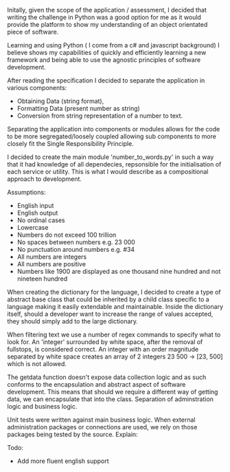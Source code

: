 Initally, given the scope of the application / assessment, I decided that writing the challenge in Python was a good option for me as it would provide the platform to show my understanding of an object orientated piece of software. 

Learning and using Python ( I come from a c# and javascript background) I believe shows my capabilities of quickly and efficiently learning a new framework and being able to use the agnostic principles of software development.

After reading the specification I decided to separate the application in various components: 

- Obtaining Data (string format), 
- Formatting Data (present number as string)
- Conversion from string representation of a number to text. 

Separating the application into components or modules allows for the code to be more segregated/loosely coupled allowing sub components to more closely fit the Single Responsibility Principle. 

I decided to create the main module 'number_to_words.py' in such a way that it had knowledge of all dependecies, repsonsible for the initialisation of each service or utility. This is what I would describe as a compositional approach to development. 

Assumptions: 
- English input
- English output
- No ordinal cases
- Lowercase
- Numbers do not exceed 100 trillion
- No spaces between numbers e.g. 23 000
- No punctuation around numbers e.g. #34
- All numbers are integers
- All numbers are positive
- Numbers like 1900 are displayed as one thousand nine hundred and not nineteen hundred

When creating the dictionary for the language, I decided to create a type of abstract base class that could be inherited by a child class specific to a language making it easily extendable and maintainable. Inside the dictionary itself, should a developer want to increase the range of values accepted, they should simply add to the large dictionary. 

When filtering text we use a number of regex commands to specify what to look for. An 'integer' surrounded by white space, after the removal of fullstops, is considered correct. An integer with an order magnitude separated by white space creates an array of 2 integers 23 500 -> [23, 500] which is not allowed. 

The getdata function doesn't expose data collection logic and as such conforms to the encapsulation and abstract aspect of software development. This means that should we require a different way of getting data, we can encapsulate that into the class. Separation of adminstration logic and business logic.

Unit tests were written against main business logic. When external administration packages or connections are used, we rely on those packages being tested by the source. 
Explain: 

Todo: 

- Add more fluent english support





